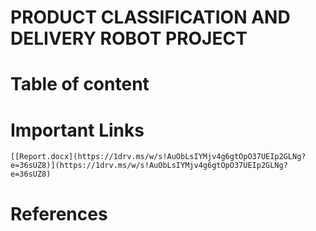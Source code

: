 # PRODUCT CLASSIFICATION AND DELIVERY ROBOT PROJECT
 
# Table of content

# Important Links

    [[Report.docx](https://1drv.ms/w/s!AuObLsIYMjv4g6gtOpO37UEIp2GLNg?e=36sUZ8)](https://1drv.ms/w/s!AuObLsIYMjv4g6gtOpO37UEIp2GLNg?e=36sUZ8)

# References